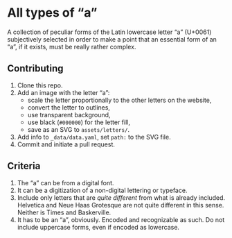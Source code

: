 # All types of “a”

A collection of peculiar forms of the Latin lowercase letter “a” (U+0061) subjectively selected in order to make a point that an essential form of an “a”, if it exists, must be really rather complex.

## Contributing

1. Clone this repo.
2. Add an image with the letter “a”:
    - scale the letter proportionally to the other letters on the website,
    - convert the letter to outlines,
    - use transparent background,
    - use black (`#000000`) for the letter fill,
    - save as an SVG to `assets/letters/`.
3. Add info to `_data/data.yaml`, set `path:` to the SVG file.
4. Commit and initiate a pull request.

## Criteria

1. The “a” can be from a digital font.
2. It can be a digitization of a non-digital lettering or typeface.
3. Include only letters that are *quite different* from what is already included. Helvetica and Neue Haas Grotesque are not quite different in this sense. Neither is Times and Baskerville.
4. It has to be an “a”, obviously. Encoded and recognizable as such. Do not include uppercase forms, even if encoded as lowercase.
